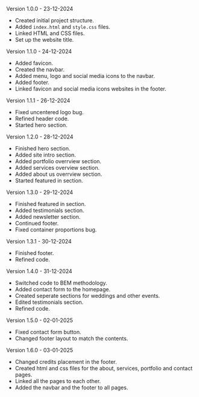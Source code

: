 Version 1.0.0 - 23-12-2024
- Created initial project structure.
- Added `index.html` and `style.css` files.
- Linked HTML and CSS files.
- Set up the website title.

Version 1.1.0 - 24-12-2024
- Added favicon.
- Created the navbar.
- Added menu, logo and social media icons to the navbar.
- Added footer.
- Linked favicon and social media icons websites in the footer.

Version 1.1.1 - 26-12-2024
- Fixed uncentered logo bug.
- Refined header code.
- Started hero section.

Version 1.2.0 - 28-12-2024
- Finished hero section.
- Added site intro section.
- Added portfolio overrview section.
- Added services overview section.
- Added about us overrview section.
- Started featured in section.

Version 1.3.0 - 29-12-2024
- Finished featured in section.
- Added testimonials section.
- Added newsletter section.
- Continued footer.
- Fixed container proportions bug.

Version 1.3.1 - 30-12-2024
- Finished footer.
- Refined code.

Version 1.4.0 - 31-12-2024
- Switched code to BEM methodology.
- Added contact form to the homepage.
- Created seperate sections for weddings and other events.
- Edited testimonials section.
- Refined code.

Version 1.5.0 - 02-01-2025
- Fixed contact form button.
- Changed footer layout to match the contents.

Version 1.6.0 - 03-01-2025
- Changed credits placement in the footer.
- Created html and css files for the about, services, portfolio and contact pages.
- Linked all the pages to each other.
- Added the navbar and the footer to all pages.